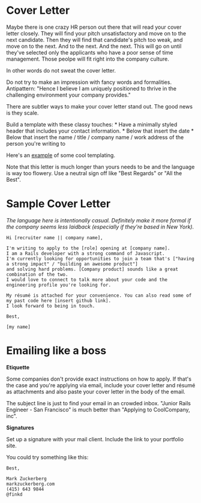 # Cover Letter

Maybe there is one crazy HR person out there that will read your cover letter closely. They will find your pitch unsatisfactory and move on to the next candidate. Then they will find that candidate's pitch too weak, and move on to the next. And to the next. And the next. This will go on until they've selected only the applicants who have a poor sense of time management. Those peolpe will fit right into the company culture.

In other words do not sweat the cover letter.

Do not try to make an impression with fancy words and formalities. Antipattern: "Hence I believe I am uniquely positioned to thrive in the challenging environment your company provides."

There are subtler ways to make your cover letter stand out. The good news is they scale.

Build a template with these classy touches:
    * Have a minimally styled header that includes your contact information.
    * Below that insert the date
    * Below that insert the name / title / company name / work address of the person you're writing to

Here's an [example][example-cover-letter] of some cool templating.

Note that this letter is much longer than yours needs to be and the language is way too flowery. Use a neutral sign off like "Best Regards" or "All the Best".

[example-cover-letter]: http://www.eliteresumewriting.com/images/Sales%20Sample%20Cover%20Letter.jpg


# Sample Cover Letter

*The language here is intentionally casual. Definitely make it more formal if the company seems less laidback (especially if they're based in New York).*

    Hi [recruiter name || company name],

    I'm writing to apply to the [role] opening at [company name].
    I am a Rails developer with a strong command of Javascript.
    I'm currently looking for opportunities to join a team that's ["having a strong impact" / "building an awesome product"]
    and solving hard problems. [Company product] sounds like a great combination of the two.
    I would love to connect to talk more about your code and the engineering profile you're looking for.

    My résumé is attached for your convenience. You can also read some of my past code here [insert github link].
    I look forward to being in touch.
    
    Best,
    
    [my name]


# Emailing like a boss

**Etiquette**

Some companies don't provide exact instructions on how to apply. If that's the case and you're applying via email, include your cover letter and résumé as attachments and also paste your cover letter in the body of the email.

The subject line is just to find your email in an crowded inbox. "Junior Rails Engineer - San Francisco" is much better than "Applying to CoolCompany, inc".

**Signatures**

Set up a signature with your mail client. Include the link to your portfolio site.

You could try something like this:

    Best,
    
    Mark Zuckerberg
    markzuckerberg.com
    (415) 643 9844
    @finkd